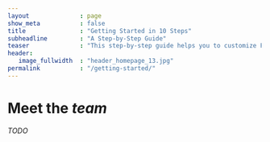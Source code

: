 ```yaml
---
layout              : page
show_meta           : false
title               : "Getting Started in 10 Steps"
subheadline         : "A Step-by-Step Guide"
teaser              : "This step-by-step guide helps you to customize Feeling Responsive to your needs."
header:
   image_fullwidth  : "header_homepage_13.jpg"
permalink           : "/getting-started/"
---
```


# Meet the *team*

_*TODO*_
